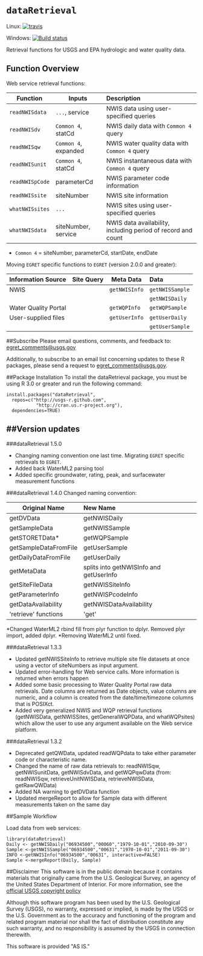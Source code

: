 `dataRetrieval`
=============
Linux: [![travis](https://travis-ci.org/USGS-R/dataRetrieval.svg?branch=master)](https://travis-ci.org/USGS-R/dataRetrieval)

Windows: [![Build status](https://ci.appveyor.com/api/projects/status/msanha92b500grr7?svg=true)](https://ci.appveyor.com/project/ldecicco-USGS/dataretrieval-787)


Retrieval functions for USGS and EPA hydrologic and water quality data.

## Function Overview

Web service retrieval functions:

|Function | Inputs | Description | 
| -------------| -------------|:-------------|
|`readNWISdata` | `...`, service | NWIS data using user-specified queries |
|`readNWISdv` | `Common 4`, statCd | NWIS daily data with `Common 4` query |
|`readNWISqw` | `Common 4`, expanded | NWIS water quality data with `Common 4` query |
|`readNWISunit` | `Common 4`, statCd | NWIS instantaneous data with `Common 4` query |
|`readNWISpCode` | parameterCd | NWIS parameter code information |
|`readNWISsite` | siteNumber | NWIS site information |
|`whatNWISsites` | `...` | NWIS sites using user-specified queries |
|`whatNWISdata` | siteNumber, service | NWIS data availability, including period of record and count |



* `Common 4` = siteNumber, parameterCd, startDate, endDate


Moving `EGRET` specific functions to `EGRET` (version 2.0.0 and greater):


|Information Source | Site Query | Meta Data | Data |
| -------------| -------------| ------------- |:-------------|
|NWIS | | `getNWISInfo` | `getNWISSample` |
| |  |  | `getNWISDaily` |
| Water Quality Portal |  | `getWQPInfo`| `getWQPSample` |
| User-supplied files | | `getUserInfo` | `getUserDaily`|
| | | | `getUserSample` |



##Subscribe
Please email questions, comments, and feedback to: 
egret_comments@usgs.gov

Additionally, to subscribe to an email list concerning updates to these R packages, please send a request to egret_comments@usgs.gov.

##Package Installation
To install the dataRetrieval package, you must be using R 3.0 or greater and run the following command:

	install.packages("dataRetrieval", 
	  repos=c("http://usgs-r.github.com",
	           "http://cran.us.r-project.org"),
	  dependencies=TRUE)


##Version updates
---------------

###dataRetrieval 1.5.0

* Changing naming convention one last time. Migrating `EGRET` specific retrievals to `EGRET`.
* Added back WaterML2 parsing tool
* Added specific groundwater, rating, peak, and surfacewater measurement functions



###dataRetrieval 1.4.0
Changed naming convention:

|Original Name | New Name |
| ------------- |:-------------|
|getDVData | getNWISDaily |
|getSampleData  |     getNWISSample |
|getSTORETData* | getWQPSample |
|getSampleDataFromFile | getUserSample |
|getDailyDataFromFile | getUserDaily |
|getMetaData | splits into getNWISInfo and getUserInfo |
|getSiteFileData | getNWISSiteInfo |
|getParameterInfo | getNWISPcodeInfo |
|getDataAvailability | getNWISDataAvailability |
|'retrieve' functions | 'get' |

*Changed WaterML2 rbind fill from plyr function to dplyr. Removed plyr import, added dplyr.
*Removing WaterML2 until fixed.


###dataRetrieval 1.3.3

* Updated getNWISSiteInfo to retrieve multiple site file datasets at once using a vector of siteNumbers as input argument.
* Updated error-handling for Web service calls. More information is returned when errors happen
* Added some basic processing to Water Quality Portal raw data retrievals. Date columns are returned as Date objects, value columns are numeric, and a column is created from the date/time/timezone columns that is POSIXct.
* Added very generalized NWIS and WQP retrieval functions (getNWISData, getNWISSites, getGeneralWQPData, and whatWQPsites) which allow the user to use any argument available on the Web service platform.


###dataRetrieval 1.3.2

* Deprecated getQWData, updated readWQPdata to take either parameter code or characteristic name.
* Changed the name of raw data retrievals to: readNWISqw, getNWISunitData, getNWISdvData, and getWQPqwData (from: readNWISqw, retrieveUnitNWISData, retrieveNWISData, getRawQWData)
* Added NA warning to getDVData function
* Updated mergeReport to allow for Sample data with different measurements taken on the same day


##Sample Workflow

Load data from web services:

	library(dataRetrieval)
	Daily <- getNWISDaily("06934500","00060","1979-10-01","2010-09-30")
	Sample <-getNWISSample("06934500","00631","1970-10-01","2011-09-30")
	INFO <-getNWISInfo("06934500","00631", interactive=FALSE)
	Sample <-mergeReport(Daily, Sample)


##Disclaimer
This software is in the public domain because it contains materials that originally came from the U.S. Geological Survey, an agency of the United States Department of Interior. For more information, see the [official USGS copyright policy](http://www.usgs.gov/visual-id/credit_usgs.html#copyright/ "official USGS copyright policy")

Although this software program has been used by the U.S. Geological Survey (USGS), no warranty, expressed or implied, is made by the USGS or the U.S. Government as to the accuracy and functioning of the program and related program material nor shall the fact of distribution constitute any such warranty, and no responsibility is assumed by the USGS in connection therewith.

This software is provided "AS IS."
